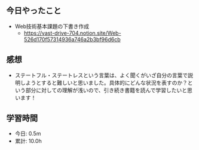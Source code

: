 ## 今日やったこと
- Web技術基本課題の下書き作成
  - https://vast-drive-704.notion.site/Web-526d170f57314936a746a2b3bf96d6cb

## 感想
-  ステートフル・ステートレスという言葉は、よく聞くがいざ自分の言葉で説明しようとすると難しいと思いました。具体的にどんな状況を表すのか？という部分に対しての理解が浅いので、引き続き書籍を読んで学習したいと思います！

## 学習時間
- 今日:  0.5m
- 累計: 10.0h
